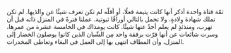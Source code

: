 ثمّة فتاة واحدة أذكر أنها كانت يتيمة فعلًا، أو أقلّه لم تكن تعرف شيئًا عن والدَيها. لم تكن تملك شهادةَ وِلادةٍ، ولا تحمل بالتالي أوراقًا ثبوتية. عملنا فترةً في المنزل ذاته قبل أن تهرب، ومنذئذٍ لم يعلم أحدٌ عنها شيئًا. كانت يومذاك في الخامسة عشرة من عمرها، وسرت شائعات عن أنها فرّت برفقة واحد مِن الشّبان الذين كانوا يوصلون الخضار إلى المنزل، وأن المطاف انتهى بها إلى العمل في البغاء وتعاطي المخدرات.
